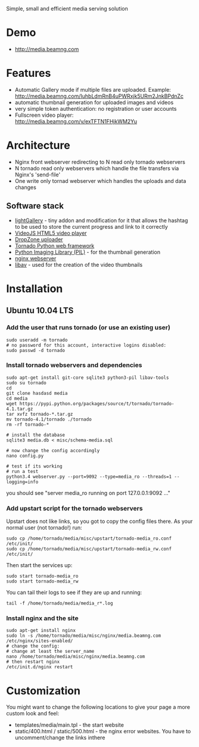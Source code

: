 Simple, small and efficient media serving solution

# Demo
 * http://media.beamng.com

# Features
 * Automatic Gallery mode if multiple files are uploaded. Example: http://media.beamng.com/IuhbLdmRnB4uPWRxjk5URm2JnkBPdnZc
 * automatic thumbnail generation for uploaded images and videos
 * very simple token authentication: no registration or user accounts
 * Fullscreen video player: http://media.beamng.com/v/exTFTN1FHjkWM2Yu

# Architecture

- Nginx front webserver redirecting to N read only tornado webservers
- N tornado read only webservers which handle the file transfers via Nginx's 'send-file'
- One write only tornad webserver which handles the uploads and data changes

## Software stack

 * [lightGallery](http://sachinchoolur.github.io/lightGallery) - tiny addon and modification for it that allows the hashtag to be used to store the current progress and link to it correctly
 * [VideoJS HTML5 video player](http://www.videojs.com/)
 * [DropZone uploader](http://www.dropzonejs.com/)
 * [Tornado Python web framework](http://www.tornadoweb.org/en/stable/)
 * [Python Imaging Library (PIL)](http://en.wikipedia.org/wiki/Python_Imaging_Library) - for the thumbnail generation
 * [nginx webserver](http://nginx.org/)
 * [libav](https://libav.org/) - used for the creation of the video thumbnails

# Installation

## Ubuntu 10.04 LTS

### Add the user that runs tornado (or use an existing user)

~~~
sudo useradd -m tornado
# no password for this account, interactive logins disabled:
sudo passwd -d tornado
~~~

### Install tornado webservers and dependencies

~~~
sudo apt-get install git-core sqlite3 python3-pil libav-tools
sudo su tornado
cd
git clone hasdasd media
cd media
wget https://pypi.python.org/packages/source/t/tornado/tornado-4.1.tar.gz
tar xvfz tornado-*.tar.gz
mv tornado-4.1/tornado ./tornado
rm -rf tornado-*

# install the database
sqlite3 media.db < misc/schema-media.sql

# now change the config accordingly
nano config.py

# test if its working
# run a test
python3.4 webserver.py --port=9092 --type=media_ro --threads=1 --logging=info
~~~

you should see "server media_ro running on port 127.0.0.1:9092 ..."

### Add upstart script for the tornado webservers

Upstart does not like links, so you got to copy the config files there. As your normal user (not tornado!) run:

~~~
sudo cp /home/tornado/media/misc/upstart/tornado-media_ro.conf /etc/init/
sudo cp /home/tornado/media/misc/upstart/tornado-media_rw.conf /etc/init/
~~~

Then start the services up:

~~~
sudo start tornado-media_ro
sudo start tornado-media_rw
~~~

You can tail their logs to see if  they are up and running:

~~~
tail -f /home/tornado/media/media_r*.log
~~~

### Install nginx and the site

~~~
sudo apt-get install nginx
sudo ln -s /home/tornado/media/misc/nginx/media.beamng.com /etc/nginx/sites-enabled/
# change the config:
# change at least the server_name
nano /home/tornado/media/misc/nginx/media.beamng.com
# then restart nginx
/etc/init.d/nginx restart
~~~


# Customization

You might want to change the following locations to give your page a more custom look and feel:

 * templates/media/main.tpl - the start website
 * static/400.html / static/500.html - the nginx error websites. You have to uncomment/change the links inthere
